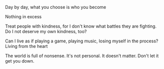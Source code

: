 ---
---

Day by day, what you choose is who you become 

Nothing in excess

Treat people with kindness, for I don't know what battles they are fighting. Do I not deserve my own kindness, too?

Can I live as if playing a game, playing music, losing myself in the process? Living from the heart 

The world is full of nonsense. It's not personal. It doesn't matter. Don't let it get you down. 
